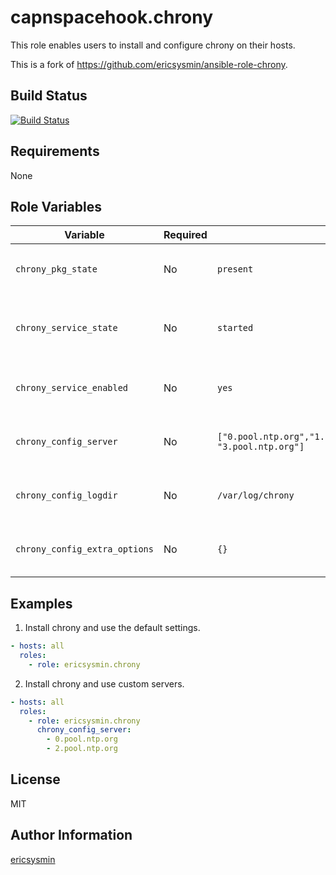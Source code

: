 # capnspacehook.chrony

This role enables users to install and configure chrony on their hosts.

This is a fork of https://github.com/ericsysmin/ansible-role-chrony.

## Build Status

[![Build Status](https://travis-ci.org/ericsysmin/ansible-role-chrony.svg?branch=master)](https://travis-ci.org/ericsysmin/ansible-role-chrony)

## Requirements

None

## Role Variables

| Variable | Required | Default | Comments |
| -------- | -------- | ------- | -------- |
| `chrony_pkg_state` | No | `present` | Set pkg `enabled`, `disabled`, `latest` |
| `chrony_service_state` | No | `started` | Set service state, started, enabled or disabled |
| `chrony_service_enabled` | No | `yes` | A list of NTP servers to use.                   |
| `chrony_config_server` | No | `["0.pool.ntp.org","1.pool.ntp.org","2.pool.ntp.org", "3.pool.ntp.org"]` | A list of NTP servers to use. |
| `chrony_config_logdir` | No | `/var/log/chrony` | A list of NTP servers to use. |
| `chrony_config_extra_options` | No | `{}` | A dict of extra config options. |

## Examples

1) Install chrony and use the default settings.
```yaml
- hosts: all
  roles:
    - role: ericsysmin.chrony
```

2) Install chrony and use custom servers.
```yaml
- hosts: all
  roles:
    - role: ericsysmin.chrony
      chrony_config_server:
        - 0.pool.ntp.org
        - 2.pool.ntp.org
```

## License

MIT

## Author Information

[ericsysmin](https://ericsysmin.com)
